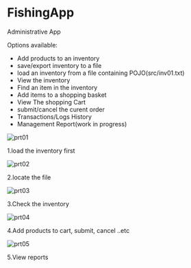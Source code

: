 # FishingApp

Administrative App


Options available:
 - Add products to an inventory
 - save/export inventory to a file
 - load an inventory from a file containing POJO(src/inv01.txt)
 - View the inventory
 - Find an item in the inventory
 - Add items to a shopping basket
 - View The shopping Cart
 - submit/cancel the curent order
 - Transactions/Logs History
 - Management Report(work in progress)

![prt01](https://user-images.githubusercontent.com/72876989/108594679-15969700-7384-11eb-9c71-4a8ce902e6f0.jpg)

1.load the inventory first

![prt02](https://user-images.githubusercontent.com/72876989/108594673-129ba680-7384-11eb-9a83-cd6706129918.jpg)

2.locate the file

![prt03](https://user-images.githubusercontent.com/72876989/108594675-13ccd380-7384-11eb-81f1-4d64d487c49c.jpg)

3.Check the inventory

![prt04](https://user-images.githubusercontent.com/72876989/108594676-14656a00-7384-11eb-9012-c65f836475f0.jpg)

4.Add products to cart, submit, cancel ..etc

![prt05](https://user-images.githubusercontent.com/72876989/108594678-14fe0080-7384-11eb-9b9f-8bb3b7efafe7.jpg)

5.View reports
